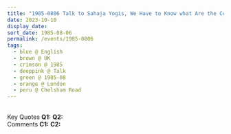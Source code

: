 ```yaml
---
title: "1985-0806 Talk to Sahaja Yogis, We Have to Know what Are the Commandments of Vishwa Nirmala Dharma (Taking the Medicine or The Priorities Are to Be Changed), Āśhram, 44 Chelsham Road, Clapham, London, UK"
date: 2023-10-10
display_date: 
sort_date: 1985-08-06
permalink: /events/1985-0806
tags:
  - blue @ English
  - brown @ UK
  - crimson @ 1985
  - deeppink @ Talk
  - green @ 1985-08
  - orange @ London
  - peru @ Chelsham Road
---
```


<br>

<wave-list>
  <list-title color="DarkSeaGreen" width="55">Key Quotes</list-title>
  <list-item color="BlanchedAlmond" width="280"><b>Q1:</b> <i></i></list-item>
  <list-item color="Lavender" width="280"><b>Q2:</b> <i></i></list-item>
</wave-list>

<br>

<wave-list>
  <list-title color="DarkSeaGreen" width="55">Comments</list-title>
  <list-item color="BlanchedAlmond" width="280"><b>C1:</b> <i></i></list-item>
  <list-item color="Lavender" width="280"><b>C2:</b> <i></i></list-item>
</wave-list>